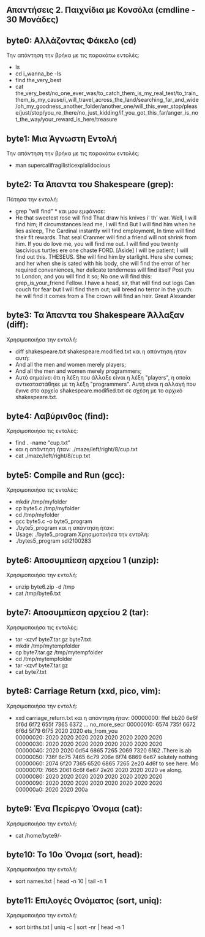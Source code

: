 ## Απαντήσεις 2. Παιχνίδια με Κονσόλα (cmdline - 30 Μονάδες)
## byte0: Αλλάζοντας Φάκελο (cd)
Την απάντηση την βρήκα με τις παρακάτω εντολές:
- ls
- cd i_wanna_be
-ls
- find the_very_best
- cat the_very_best/no_one_ever_was/to_catch_them_is_my_real_test/to_train_them_is_my_cause/i_will_travel_across_the_land/searching_far_and_wide/oh_my_goodness_another_folder/another_one/will_this_ever_stop/please/just/stop/you_re_there/no_just_kidding/if_you_got_this_far/anger_is_not_the_way/your_reward_is_here/treasure
## byte1: Μια Άγνωστη Εντολή
Την απάντηση την βρήκα με τις παρακάτω εντολές:
- man supercalifragilisticexpialidocious

## byte2: Τα Άπαντα του Shakespeare (grep): 
Πάτησα την εντολή:
-  grep "will find" *
και μου εμφάνισε:
- He that sweetest rose will find
    That draw his knives i' th' war. Well, I will find him;
    If circumstances lead me, I will find
    But I will find him when he lies asleep,
    The Cardinal instantly will find employment,
    In time will find their fit rewards. That seal
    Cranmer will find a friend will not shrink from him.
    If you do love me, you will find me out.
    I will find you twenty lascivious turtles ere one chaste
  FORD.  [Aside]  I will be patient; I will find out this.
  THESEUS. She will find him by starlight. Here she comes; and her
    when she is sated with his body, she will find the error of her
    required conveniences, her delicate tenderness will find itself
    Post you to London, and you will find it so;
No one will find this: grep_is_your_friend
  Fellow. I have a head, sir, that will find out logs
    Can couch for fear but I will find them out;
    will breed no terror in the youth: he will find it comes from a
    The crown will find an heir. Great Alexander
## byte3: Τα Άπαντα του Shakespeare Άλλαξαν (diff): 
Χρησιμοποιήσα την εντολή: 
- diff shakespeare.txt shakespeare.modified.txt
και η απάντηση ήταν αυτή: 
- And all the men and women merely players;
- And all the men and women merely programmers;
- Αυτό σημαίνει ότι η λέξη που άλλαξε είναι η λέξη "players", η οποία αντικαταστάθηκε με τη λέξη "programmers". Αυτή είναι η αλλαγή που έγινε στο αρχείο shakespeare.modified.txt σε σχέση με το αρχικό shakespeare.txt.
## byte4: Λαβύρινθος (find): 
Χρησιμοποιήσα τις εντολές:
- find . -name "cup.txt"
- και η απάντηση ήταν: ./maze/left/right/8/cup.txt
- cat ./maze/left/right/8/cup.txt
## byte5: Compile and Run (gcc): 
Χρησιμοποιήσα τις εντολές: 
- mkdir /tmp/myfolder
- cp byte5.c /tmp/myfolder
- cd /tmp/myfolder
- gcc byte5.c -o byte5_program
- ./byte5_program
και η απάντηση ήταν:
- Usage: ./byte5_program <SDI>
Χρησιμοποιήσα την εντολή:
- ./bytes5_program sdi2100283
## byte6: Αποσυμπίεση αρχείου 1 (unzip): 
Χρησιμοποιήσα την εντολή:
- unzip byte6.zip -d /tmp
- cat /tmp/byte6.txt
  
## byte7: Αποσυμπίεση αρχείου 2 (tar): 
Χρησιμοποιήσα τις εντολές:
- tar -xzvf byte7.tar.gz byte7.txt
- mkdir /tmp/mytempfolder
- cp byte7.tar.gz /tmp/mytempfolder
- cd /tmp/mytempfolder
- tar -xzvf byte7.tar.gz
- cat byte7.txt

## byte8: Carriage Return (xxd, pico, vim): 
Χρησιμοποιήσα την εντολή:
- xxd carriage_return.txt
  και  η απάντηση ήταν: 
00000000: ffef bb20 6e6f 5f6d 6f72 655f 7365 6372  ... no_more_secr
00000010: 6574 735f 6672 6f6d 5f79 6f75 2020 2020  ets_from_you    
00000020: 2020 2020 2020 2020 2020 2020 2020 2020                  
00000030: 2020 2020 2020 2020 2020 2020 2020 2020                  
00000040: 2020 2020 0d54 6865 7265 2069 7320 6162      .There is ab
00000050: 736f 6c75 7465 6c79 206e 6f74 6869 6e67  solutely nothing
00000060: 2074 6f20 7365 6520 6865 7265 2e20 4d6f   to see here. Mo
00000070: 7665 2061 6c6f 6e67 2e20 2020 2020 2020  ve along.       
00000080: 2020 2020 2020 2020 2020 2020 2020 2020                  
00000090: 2020 2020 2020 2020 2020 2020 2020 2020                  
000000a0: 2020 2020 200a
  
## byte9: Ένα Περίεργο Όνομα (cat): 
Χρησιμοποιήσα την εντολή: 
- cat /home/byte9/-

## byte10: Το 10ο Όνομα (sort, head): 
Χρησιμοποιήσα την εντολή: 
- sort names.txt | head -n 10 | tail -n 1
  
## byte11: Επιλογές Ονόματος (sort, uniq): 
Χρησιμοποιήσα την εντολή:
- sort births.txt | uniq -c | sort -nr | head -n 1

